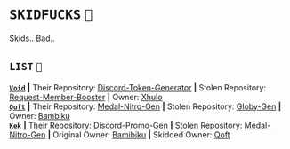 # `SKIDFUCKS` `🤡`
Skids.. Bad..

## `LIST` `📜`
**[`Void`](https://github.com/VoidDev1337)** **|** Their Repository: [Discord-Token-Generator](https://github.com/VoidDev1337/Discord-Token-Generator) **|** Stolen Repository: [Request-Member-Booster](https://github.com/xhuloo/request-member-booster) **|** Owner: [Xhulo](https://github.com/xhuloo) <br>
**[`Qoft`](https://github.com/qoft)** **|** Their Repository: [Medal-Nitro-Gen](https://github.com/Qoft/medal-nitro-gen) **|** Stolen Repository: [Globy-Gen](https://github.com/bbambiku/promo-gen) **|** Owner: [Bambiku](https://github.com/bbambiku) <br>
**[`Kek`](https://github.com/kekeds)** **|** Their Repository: [Discord-Promo-Gen](https://github.com/kekeds/discord-promo-gen) **|** Stolen Repository: [Medal-Nitro-Gen](https://github.com/Qoft/medal-nitro-gen) **|** Original Owner: [Bamibiku](https://github.com/bbambiku) **|** Skidded Owner: [Qoft](https://github.com/qoft)
